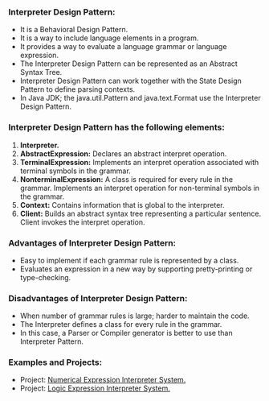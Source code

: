 ### Interpreter Design Pattern:
- It is a Behavioral Design Pattern.
- It is a way to include language elements in a program.
- It provides a way to evaluate a language grammar or language expression.
- The Interpreter Design Pattern can be represented as an Abstract Syntax Tree.
- Interpreter Design Pattern can work together with the State Design Pattern to define parsing contexts.
- In Java JDK; the java.util.Pattern and java.text.Format use the Interpreter Design Pattern.

	
### Interpreter Design Pattern has the following elements:
1. <b>Interpreter.</b>
2. <b>AbstractExpression:</b> Declares an abstract interpret operation.
3. <b>TerminalExpression:</b> Implements an interpret operation associated with terminal symbols in the grammar.
4. <b>NonterminalExpression:</b> A class is required for every rule in the grammar. Implements an interpret operation for non-terminal symbols in the grammar.
5. <b>Context:</b> Contains information that is global to the interpreter.
6. <b>Client:</b> Builds an abstract syntax tree representing a particular sentence. Client invokes the interpret operation.


### Advantages of Interpreter Design Pattern:
- Easy to implement if each grammar rule is represented by a class.
- Evaluates an expression in a new way by supporting pretty-printing or type-checking.
	
	
### Disadvantages of Interpreter Design Pattern:
- When number of grammar rules is large; harder to maintain the code.
- The Interpreter defines a class for every rule in the grammar.
- In this case, a Parser or Compiler generator is better to use than Interpreter Pattern.


### Examples and Projects:	
- Project:	[Numerical Expression Interpreter System.](/src/main/java/behavioralDesignPatterns/interpreterDesignPattern/projectNumericalExpressionInterpreterSystem/Main/Main.java)
- Project:	[Logic Expression Interpreter System.](/src/main/java/behavioralDesignPatterns/interpreterDesignPattern/projectLogicExpressionInterpreterSystem/Main/Main.java)